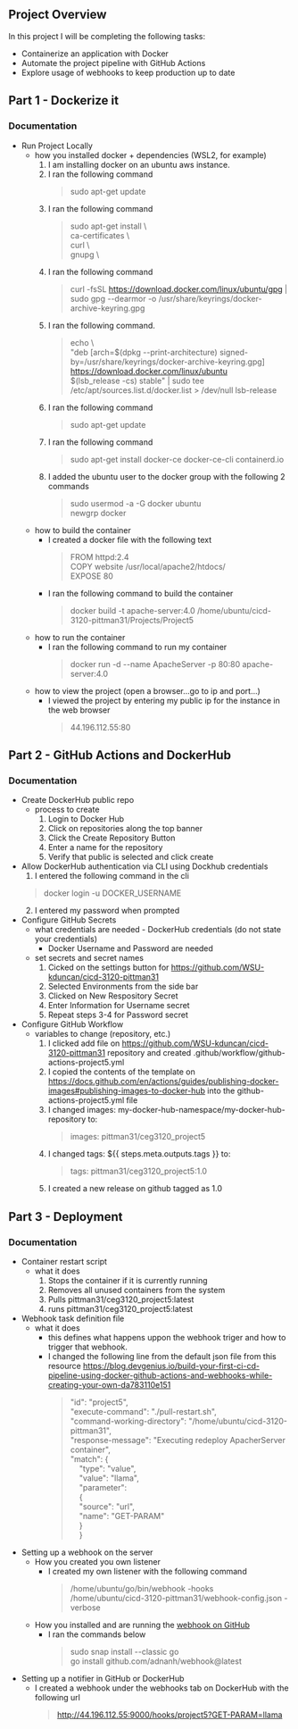 ## Project Overview
In this project I will be completing the following tasks:  

- Containerize an application with Docker
- Automate the project pipeline with GitHub Actions
- Explore usage of webhooks to keep production up to date

## Part 1 - Dockerize it

### Documentation

- Run Project Locally
  - how you installed docker + dependencies (WSL2, for example)
    1. I am installing docker on an ubuntu aws instance.
    3. I ran the following command
        > sudo apt-get update  
    4. I ran the following command
        > sudo apt-get install \\  
    ca-certificates \\  
    curl \\  
    gnupg \\
    5. I ran the following command
        >   curl -fsSL https://download.docker.com/linux/ubuntu/gpg | sudo gpg --dearmor -o /usr/share/keyrings/docker-archive-keyring.gpg
    6. I ran the following command.
        > echo \\  
  "deb [arch=$(dpkg --print-architecture) signed-by=/usr/share/keyrings/docker-archive-keyring.gpg] https://download.docker.com/linux/ubuntu \
  $(lsb_release -cs) stable" | sudo tee /etc/apt/sources.list.d/docker.list > /dev/null
    lsb-release
    8. I ran the following command
        > sudo apt-get update
    9. I ran the following command
        > sudo apt-get install docker-ce docker-ce-cli containerd.io
    10. I added the ubuntu user to the docker group with the following  2 commands
        > sudo usermod -a -G docker ubuntu  
        > newgrp docker
  - how to build the container
    - I created a docker file with the following text
        > FROM httpd:2.4  
        >COPY website /usr/local/apache2/htdocs/  
        >EXPOSE 80
    - I ran the following command to build the container
        > docker build -t apache-server:4.0 /home/ubuntu/cicd-3120-pittman31/Projects/Project5
  - how to run the container
    - I ran the following command to run my container
        >  docker run -d --name ApacheServer -p 80:80 apache-server:4.0
  - how to view the project (open a browser...go to ip and port...)
    - I viewed the project by entering my public ip for the instance in the web browser
        > 44.196.112.55:80  

## Part 2 - GitHub Actions and DockerHub

### Documentation  
- Create DockerHub public repo
  - process to create  
    1. Login to Docker Hub
    2. Click on repositories along the top banner
    3. Click the Create Repository Button
    4. Enter a name for the repository
    5. Verify that public is selected and click create
- Allow DockerHub authentication via CLI using Dockhub credentials  
  1. I entered the following command in the cli
    > docker login -u DOCKER_USERNAME
  2. I entered my password when prompted
- Configure GitHub Secrets
  - what credentials are needed - DockerHub credentials (do not state your credentials)
    - Docker Username and Password are needed
  - set secrets and secret names
    1. Cicked on the settings button for https://github.com/WSU-kduncan/cicd-3120-pittman31
    2. Selected Environments from the side bar
    3. Clicked on New Respository Secret
    6. Enter Information for Username secret
    7. Repeat steps 3-4 for Password secret
- Configure GitHub Workflow
  - variables to change (repository, etc.)
    1. I clicked add file on https://github.com/WSU-kduncan/cicd-3120-pittman31 repository and created .github/workflow/github-actions-project5.yml
    2. I copied the contents of the template on https://docs.github.com/en/actions/guides/publishing-docker-images#publishing-images-to-docker-hub into the github-actions-project5.yml file
    3. I changed images: my-docker-hub-namespace/my-docker-hub-repository to:
        > images: pittman31/ceg3120_project5
    4. I changed tags: ${{ steps.meta.outputs.tags }} to:
        >tags: pittman31/ceg3120_project5:1.0
    5. I created a new release on github tagged as 1.0
    
## Part 3 - Deployment

### Documentation
- Container restart script
  - what it does
    1. Stops the container if it is currently running
    2. Removes all unused containers from the system
    3. Pulls  pittman31/ceg3120_project5:latest
    4. runs pittman31/ceg3120_project5:latest
- Webhook task definition file
  - what it does
    - this defines what happens uppon the webhook triger and how to trigger that webhook.
    - I changed the following line from the default json file from this resource https://blog.devgenius.io/build-your-first-ci-cd-pipeline-using-docker-github-actions-and-webhooks-while-creating-your-own-da783110e151
      > "id": "project5",  
      > "execute-command": "./pull-restart.sh",  
      > "command-working-directory": "/home/ubuntu/cicd-3120-pittman31",  
      > "response-message": "Executing redeploy ApacherServer container",  
      > "match":
      > {  
          &nbsp;&nbsp;&nbsp;&nbsp;"type": "value",  
          &nbsp;&nbsp;&nbsp;&nbsp;"value": "llama",  
          &nbsp;&nbsp;&nbsp;&nbsp;"parameter":  
          &nbsp;&nbsp;&nbsp;&nbsp;{  
            &nbsp;&nbsp;&nbsp;&nbsp;"source": "url",  
            &nbsp;&nbsp;&nbsp;&nbsp;"name": "GET-PARAM"  
          &nbsp;&nbsp;&nbsp;&nbsp;}  
        &nbsp;&nbsp;&nbsp;&nbsp;}   
- Setting up a webhook on the server
  - How you created you own listener
    - I created my own listener with the following command
      > /home/ubuntu/go/bin/webhook -hooks /home/ubuntu/cicd-3120-pittman31/webhook-config.json -verbose
  - How you installed and are running the [webhook on GitHub](https://github.com/adnanh/webhook)
    - I ran the commands below
      >  sudo snap install --classic go  
      >  go install github.com/adnanh/webhook@latest
- Setting up a notifier in GitHub or DockerHub
  - I created a webhook under the webhooks tab on DockerHub with the following url
    > http://44.196.112.55:9000/hooks/project5?GET-PARAM=llama
